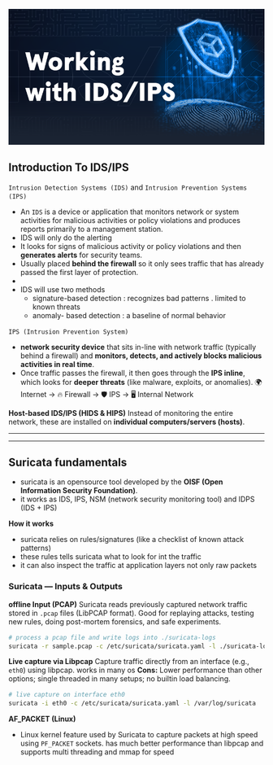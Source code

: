 
![](../attachments/Pasted%20image%2020250918190617.png)

## Introduction To IDS/IPS

`Intrusion Detection Systems (IDS)` and `Intrusion Prevention Systems (IPS)`

- An `IDS` is a device or application that monitors network or system activities for malicious activities or policy violations and produces reports primarily to a management station.
- IDS will only do the alerting 
- It looks for signs of malicious activity or policy violations and then **generates alerts** for security teams.
- Usually placed **behind the firewall** so it only sees traffic that has already passed the first layer of protection.
- 
- IDS will use two methods
	- signature-based detection : recognizes bad patterns . limited to known threats
	- anomaly- based detection : a baseline of normal behavior 

`IPS (Intrusion Prevention System)`
- **network security device** that sits in-line with network traffic (typically behind a firewall) and **monitors, detects, and actively blocks malicious activities in real time**.
- Once traffic passes the firewall, it then goes through the **IPS inline**, which looks for **deeper threats** (like malware, exploits, or anomalies).
🌍 Internet → 🔥 Firewall → 🛡 IPS → 🖥 Internal Network

**Host-based IDS/IPS (HIDS & HIPS)**
Instead of monitoring the entire network, these are installed on **individual computers/servers (hosts)**.

---
---

## Suricata fundamentals

- suricata is an opensource tool developed by the **OISF (Open Information Security Foundation)**.
- it works as IDS, IPS, NSM (network security monitoring tool) and IDPS (IDS + IPS)

**How it works**
- suricata relies on rules/signatures (like a checklist of known attack patterns)
- these rules tells suricata what to look for int the traffic
- it can also inspect the traffic at application layers not only raw packets

### Suricata — Inputs & Outputs

**offline Input (PCAP)**
Suricata reads previously captured network traffic stored in `.pcap` files (LibPCAP format).
Good for replaying attacks, testing new rules, doing post-mortem forensics, and safe experiments.

```bash
# process a pcap file and write logs into ./suricata-logs
suricata -r sample.pcap -c /etc/suricata/suricata.yaml -l ./suricata-logs
```

**Live capture via Libpcap**
Capture traffic directly from an interface (e.g., `eth0`) using libpcap. works in many os 
**Cons:** Lower performance than other options; single threaded in many setups; no builtin load balancing.

```bash
# live capture on interface eth0
suricata -i eth0 -c /etc/suricata/suricata.yaml -l /var/log/suricata

```

**AF_PACKET (Linux)**
- Linux kernel feature used by Suricata to capture packets at high speed using `PF_PACKET` sockets. has much better performance than libpcap and supports multi threading and mmap for speed